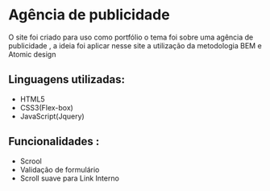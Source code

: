 # Agência de publicidade

O site foi criado para uso como portfólio o tema foi sobre uma agência de publicidade , a ideia foi aplicar nesse site a utilização da metodologia BEM e Atomic design

## Linguagens utilizadas:

- HTML5
- CSS3(Flex-box)
- JavaScript(Jquery)

## Funcionalidades :

- Scrool
- Validação de formulário
- Scroll suave para Link Interno
